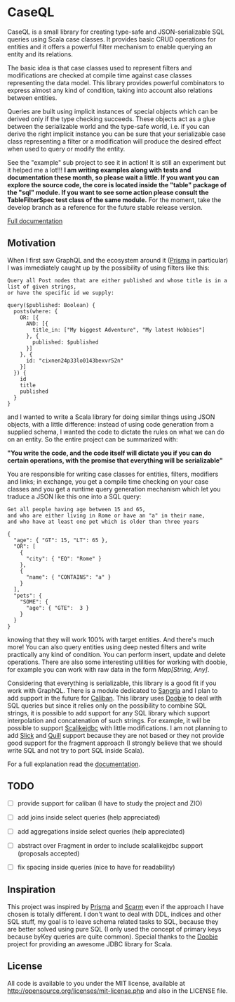 <!-- <p align="center">
    <img src="./logo.png" alt="logo" width="480" height="320" />
</p> -->

# CaseQL

CaseQL is a small library for creating type-safe and JSON-serializable SQL queries using Scala case classes.
It provides basic CRUD operations for entities and it offers a powerful filter mechanism to enable querying an
entity and its relations.

The basic idea is that case classes used to represent filters and modifications are checked at compile time
against case classes representing the data model. This library provides powerful combinators to express almost any
kind of condition, taking into account also relations between entities.

Queries are built using implicit instances of special objects which can be derived only if the type checking succeeds.
These objects act as a glue between the serializable world and the type-safe world, i.e. if you can derive the right
implicit instance you can be sure that your serializable case class representing a filter or a modification will 
produce the desired effect when used to query or modify the entity.

See the "example" sub project to see it in action! It is still an experiment but it helped me a lot!!!
**I am writing examples along with tests and documentation these month, so please wait a little. If you want you can 
explore the source code, the core is located inside the "table" package of the "sql" module. If you want to see some
action please consult the TableFilterSpec test class of the same module.** For the moment, take the develop branch as
a reference for the future stable release version.

[Full documentation](./docs/intro.md)

## Motivation

When I first saw GraphQL and the ecosystem around it ([Prisma](https://www.prisma.io/docs) in particular) I was
immediately caught up by the possibility of using filters like this:

```
Query all Post nodes that are either published and whose title is in a list of given strings, 
or have the specific id we supply:

query($published: Boolean) {
  posts(where: {
    OR: [{
      AND: [{
        title_in: ["My biggest Adventure", "My latest Hobbies"]
      }, {
        published: $published
      }]
    }, {
      id: "cixnen24p33lo0143bexvr52n"
    }]
  }) {
    id
    title
    published
  }
}
```

and I wanted to write a Scala library for doing similar things using JSON objects, with a little difference: instead
of using code generation from a supplied schema, I wanted the code to dictate the rules on what we can do on an entity.
So the entire project can be summarized with: 

**"You write the code, and the code itself will dictate you if you can do
certain operations, with the promise that everything will be serializable"**

You are responsible for writing case classes for entities, filters, modifiers and links; in exchange, you get a compile 
time checking on your case classes and you get a runtime query generation mechanism which let you traduce a JSON like
this one into a SQL query:

```
Get all people having age between 15 and 65,
and who are either living in Rome or have an "a" in their name, 
and who have at least one pet which is older than three years

{
  "age": { "GT": 15, "LT": 65 },
  "OR": [
    {
      "city": { "EQ": "Rome" }
    },
    {
      "name": { "CONTAINS": "a" }
    } 
  ], 
  "pets": {
    "SOME": {
      "age": { "GTE":  3 }
    }
  }
}
```

knowing that they will work 100% with target entities. And there's much more! You can also query entities using deep 
nested filters and write practically any kind of condition. You can perform insert, update and delete operations.
There are also some interesting utilities for working with doobie, for example you can work with raw data in the form 
*Map[String, Any]*.

Considering that everything is serializable, this library is a good fit if you work with GraphQL. There is a module
dedicated to [Sangria](https://github.com/sangria-graphql/sangria) and I plan to add support in the future for 
[Caliban](https://github.com/ghostdogpr/caliban). This library uses [Doobie](https://github.com/tpolecat/doobie) 
to deal with SQL queries but since it relies only on the possibility to combine SQL strings, it is possible to add 
support for any SQL library which support interpolation and concatenation of such strings. For example, it will be 
possible to support [Scalikejdbc](https://github.com/scalikejdbc/scalikejdbc) with little modifications. I am not 
planning to add [Slick](https://github.com/slick/slick) and [Quill](https://github.com/getquill/quill) support because 
they are not based or they not provide good support for the fragment approach (I strongly believe that we should write 
SQL and not try to port SQL inside Scala).

For a full explanation read the [documentation](./docs/intro.md).

## TODO

- [ ] provide support for caliban (I have to study the project and ZIO)

- [ ] add joins inside select queries (help appreciated)

- [ ] add aggregations inside select queries (help appreciated)

- [ ] abstract over Fragment in order to include scalalikejdbc support (proposals accepted)

- [ ] fix spacing inside queries (nice to have for readability)

## Inspiration

This project was inspired by [Prisma](https://www.prisma.io/docs) and [Scarm](https://github.com/bacota-github/scarm) 
even if the approach I have chosen is totally different. I don't want to deal with DDL, indices and other SQL stuff,
my goal is to leave schema related tasks to SQL, because they are better solved using pure SQL (I only used the
concept of primary keys because byKey queries are quite common).
Special thanks to the [Doobie](https://github.com/tpolecat/doobie) project for providing an awesome JDBC library for
Scala.

## License

All code is available to you under the MIT license, available at http://opensource.org/licenses/mit-license.php 
and also in the LICENSE file.
